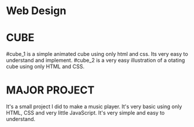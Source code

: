 # Web Design

# CUBE
#cube_1 is a simple animated cube using only html and css. Its very easy to understand and implement.
#cube_2 is a very easy illustration of a otating cube using only HTML and CSS.


# MAJOR PROJECT
It's a small project I did to make a music player. It's very basic using only HTML, CSS and very little JavaScript. It's very simple and easy to understand.
